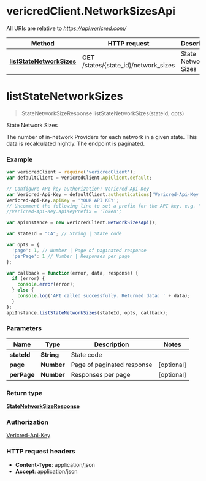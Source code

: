 # vericredClient.NetworkSizesApi

All URIs are relative to *https://api.vericred.com/*

Method | HTTP request | Description
------------- | ------------- | -------------
[**listStateNetworkSizes**](NetworkSizesApi.md#listStateNetworkSizes) | **GET** /states/{state_id}/network_sizes | State Network Sizes


<a name="listStateNetworkSizes"></a>
# **listStateNetworkSizes**
> StateNetworkSizeResponse listStateNetworkSizes(stateId, opts)

State Network Sizes

The number of in-network Providers for each network in a given state. This data is recalculated nightly.  The endpoint is paginated.

### Example
```javascript
var vericredClient = require('vericredClient');
var defaultClient = vericredClient.ApiClient.default;

// Configure API key authorization: Vericred-Api-Key
var Vericred-Api-Key = defaultClient.authentications['Vericred-Api-Key'];
Vericred-Api-Key.apiKey = 'YOUR API KEY';
// Uncomment the following line to set a prefix for the API key, e.g. "Token" (defaults to null)
//Vericred-Api-Key.apiKeyPrefix = 'Token';

var apiInstance = new vericredClient.NetworkSizesApi();

var stateId = "CA"; // String | State code

var opts = { 
  'page': 1, // Number | Page of paginated response
  'perPage': 1 // Number | Responses per page
};

var callback = function(error, data, response) {
  if (error) {
    console.error(error);
  } else {
    console.log('API called successfully. Returned data: ' + data);
  }
};
apiInstance.listStateNetworkSizes(stateId, opts, callback);
```

### Parameters

Name | Type | Description  | Notes
------------- | ------------- | ------------- | -------------
 **stateId** | **String**| State code | 
 **page** | **Number**| Page of paginated response | [optional] 
 **perPage** | **Number**| Responses per page | [optional] 

### Return type

[**StateNetworkSizeResponse**](StateNetworkSizeResponse.md)

### Authorization

[Vericred-Api-Key](../README.md#Vericred-Api-Key)

### HTTP request headers

 - **Content-Type**: application/json
 - **Accept**: application/json

